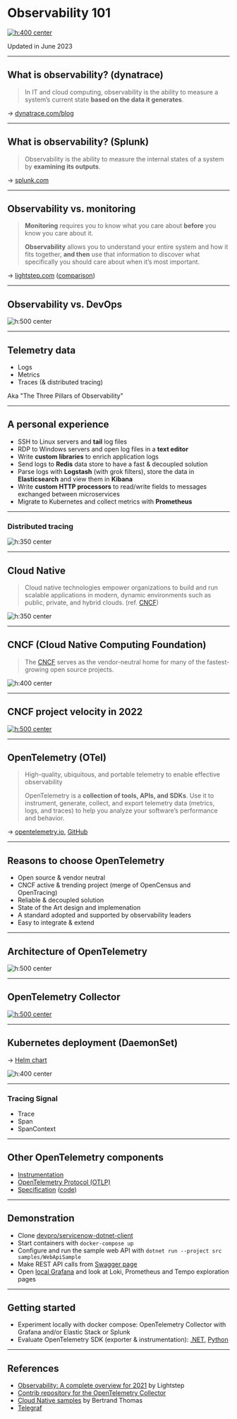 <!--
paginate: false
-->

<style>
img[alt~="center"] {
  display: block;
  margin: 0 auto;
}
</style>

<!-- _class: lead -->

# Observability 101

[![h:400 center](./img/instana-observability-landscape.jpg)](https://www.instana.com/blog/observability-vs-monitoring/)

Updated in June 2023

---

## What is observability? (dynatrace)

> In IT and cloud computing, observability is the ability to measure a system’s current state **based on the data it generates**.

→ [dynatrace.com/blog](https://www.dynatrace.com/news/blog/what-is-observability-2/)

---

## What is observability? (Splunk)

> Observability is the ability to measure the internal states of a system by **examining its outputs**.

→ [splunk.com](https://www.splunk.com/en_us/data-insider/what-is-observability.html)

---

## Observability vs. monitoring

> **Monitoring** requires you to know what you care about **before** you know you care about it.
>
> **Observability** allows you to understand your entire system and how it fits together, **and then** use that information to discover what specifically you should care about when it’s most important.

→ [lightstep.com](https://lightstep.com/observability-101) ([comparison](https://images.ctfassets.net/d3bkzhxwv8fv/5WRzv3j3RumcMvLoX9NFlg/f76c13af987efe6374604ea5d94ceecd/Observability_v_Monitoring_A.png))

---

## Observability vs. DevOps

![h:500 center](https://www.instana.com/media/ci-cd-loop-1024x456.png)

---

## Telemetry data

* Logs
* Metrics
* Traces (& distributed tracing)

Aka "The Three Pillars of Observability"

---

## A personal experience

* SSH to Linux servers and **tail** log files
* RDP to Windows servers and open log files in a **text editor**
* Write **custom libraries** to enrich application logs
* Send logs to **Redis** data store to have a fast & decoupled solution
* Parse logs with **Logstash** (with grok filters), store the data in **Elasticsearch** and view them in **Kibana**
* Write **custom HTTP processors** to read/write fields to messages exchanged between microservices
* Migrate to Kubernetes and collect metrics with **Prometheus**

---

### Distributed tracing

![h:350 center](https://docs.lightstep.com/images/docs/dt-traceview.png)

---

## Cloud Native

> Cloud native technologies empower organizations to build and run scalable applications in modern, dynamic environments such as public, private, and hybrid clouds. (ref. [CNCF](https://github.com/cncf/foundation/blob/main/charter.md))

![h:350 center](./img/cloud-native-summary.png)

---

## CNCF (Cloud Native Computing Foundation)

> The [CNCF](https://www.cncf.io/) serves as the vendor-neutral home for many of the fastest-growing open source projects.

![h:400 center](./img/cncf_organization.png)

---

## CNCF project velocity in 2022

[![h:500 center](./img/CNCF_Annual_Report_2022%20_Project_velocity.png)](https://www.cncf.io/reports/cncf-annual-report-2022/)

---

## OpenTelemetry (OTel)

> High-quality, ubiquitous, and portable telemetry to enable effective observability
>
> OpenTelemetry is a **collection of tools, APIs, and SDKs**. Use it to instrument, generate, collect, and export telemetry data (metrics, logs, and traces) to help you analyze your software’s performance and behavior.

→ [opentelemetry.io](https://opentelemetry.io/), [GitHub](https://github.com/open-telemetry)

---

## Reasons to choose OpenTelemetry

* Open source & vendor neutral
* CNCF active & trending project (merge of OpenCensus and OpenTracing)
* Reliable & decoupled solution
* State of the Art design and implemenation
* A standard adopted and supported by observability leaders
* Easy to integrate & extend

---

## Architecture of OpenTelemetry

![h:500 center](https://opentelemetry.io/img/otel_diagram.png)

---

## OpenTelemetry Collector

[![h:500 center](https://opentelemetry.io/docs/collector/img/otel-collector.svg)](https://opentelemetry.io/docs/collector/)

---

## Kubernetes deployment (DaemonSet)

→ [Helm chart](https://github.com/open-telemetry/opentelemetry-helm-charts/tree/main/charts/opentelemetry-collector)

![h:400 center](https://trstringer.com/images/otel-collector2.png)

---

### Tracing Signal

* Trace
* Span
* SpanContext

---

## Other OpenTelemetry components

* [Instrumentation](https://opentelemetry.io/docs/instrumentation/)
* [OpenTelemetry Protocol (OTLP)](https://opentelemetry.io/docs/specs/otlp/)
* [Specification](https://opentelemetry.io/docs/reference/specification/) ([code](https://github.com/open-telemetry/opentelemetry-specification))

---

## Demonstration

* Clone [devpro/servicenow-dotnet-client](https://github.com/devpro/servicenow-dotnet-client)
* Start containers with `docker-compose up`
* Configure and run the sample web API with `dotnet run --project src samples/WebApiSample`
* Make REST API calls from [Swagger page](https://localhost:7079/swagger/index.html)
* Open [local Grafana](http://localhost:3000/) and look at Loki, Prometheus and Tempo exploration pages

---

## Getting started

* Experiment locally with docker compose: OpenTelemetry Collector with Grafana and/or Elastic Stack or Splunk
* Evaluate OpenTelemetry SDK (exporter & instrumentation): [.NET](https://github.com/open-telemetry/opentelemetry-dotnet), [Python](https://opentelemetry-python.readthedocs.io/en/stable/)

---

## References

* [Observability: A complete overview for 2021](https://lightstep.com/observability-101) by Lightstep
* [Contrib repository for the OpenTelemetry Collector](https://github.com/open-telemetry/opentelemetry-collector-contrib)
* [Cloud Native samples](https://github.com/devpro/cloud-native-samples) by Bertrand Thomas
* [Telegraf](https://github.com/influxdata/telegraf)
